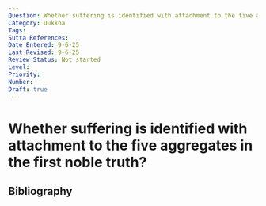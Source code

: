 ```yaml
---
Question: Whether suffering is identified with attachment to the five aggregates in the first noble truth?
Category: Dukkha
Tags: 
Sutta References: 
Date Entered: 9-6-25
Last Revised: 9-6-25
Review Status: Not started
Level: 
Priority: 
Number: 
Draft: true
---
```


# Whether suffering is identified with attachment to the five aggregates in the first noble truth?

## Bibliography

<!-- 

Notes:

I remember hearing Ajaan Geoff once say that the first noble truth doesn't identify dukkha with the clinging aggregates, but just uses them to describe dukkha, and that in fact that whole truth is a kind of pointer, not so much an attempt to explain what suffering is on an ontological level. It is important to be clear about what the function of the truth is, for that affects how they are taught and discussed. I have found it quite easy to think of the first noble truth as simply identifying dukkha as clinging.

-->